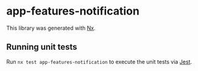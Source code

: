 # app-features-notification

This library was generated with [Nx](https://nx.dev).

## Running unit tests

Run `nx test app-features-notification` to execute the unit tests via [Jest](https://jestjs.io).
